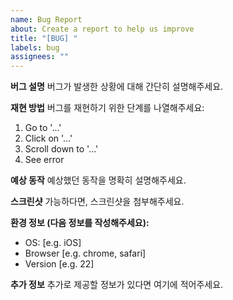 ```yaml
---
name: Bug Report
about: Create a report to help us improve
title: "[BUG] "
labels: bug
assignees: ""
---
```


**버그 설명**
버그가 발생한 상황에 대해 간단히 설명해주세요.

**재현 방법**
버그를 재현하기 위한 단계를 나열해주세요:

1. Go to '...'
2. Click on '...'
3. Scroll down to '...'
4. See error

**예상 동작**
예상했던 동작을 명확히 설명해주세요.

**스크린샷**
가능하다면, 스크린샷을 첨부해주세요.

**환경 정보 (다음 정보를 작성해주세요):**

- OS: [e.g. iOS]
- Browser [e.g. chrome, safari]
- Version [e.g. 22]

**추가 정보**
추가로 제공할 정보가 있다면 여기에 적어주세요.
